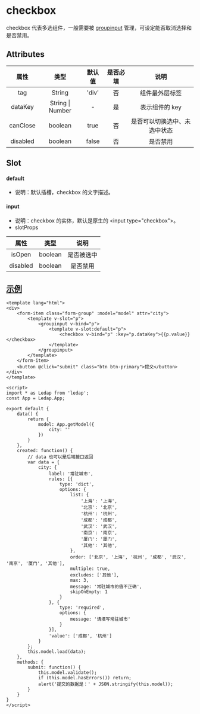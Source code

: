 # checkbox
checkbox 代表多选组件，一般需要被 [groupinput](/component/GroupInput/) 管理，可设定能否取消选择和是否禁用。

## Attributes
|属性|类型|默认值|是否必填|说明|
|:-:|:-:|:-:|:-:|:-:|
|tag|String|'div'|否|组件最外层标签|
|dataKey|String \| Number|-|是|表示组件的 key|
|canClose|boolean|true|否|是否可以切换选中、未选中状态|
|disabled|boolean|false|否|是否禁用|


## Slot
#### default
- 说明：默认插槽，checkbox 的文字描述。

#### input
- 说明：checkbox 的实体，默认是原生的 \<input type="checkbox"\>。
- slotProps

|属性|类型|说明|
|:-:|:-:|:-:|
|isOpen|boolean|是否被选中|
|disabled|boolean|是否禁用|

## [示例](https://widget.ethercap.com/ledap/default/checkbox)
```vue
<template lang="html">
<div>
    <form-item class="form-group" :model="model" attr="city">
        <template v-slot="p">
            <groupinput v-bind="p">
                <template v-slot:default="p">
                    <checkbox v-bind="p" :key="p.dataKey">{{p.value}}</checkbox>
                </template>
            </groupinput>
        </template>
    </form-item>
    <button @click="submit" class="btn btn-primary">提交</button>
</div>
</template>

<script>
import * as Ledap from 'ledap';
const App = Ledap.App;

export default {
    data() {
        return {
            model: App.getModel({
                city: ''
            })
        }
    },
    created: function() {
        // data 也可以是后端接口返回
        var data = {
            city: {
                label: '常驻城市',
                rules: [{
                    type: 'dict',
                    options: {
                        list: {
                            '上海': '上海',
                            '北京': '北京',
                            '杭州': '杭州',
                            '成都': '成都',
                            '武汉': '武汉',
                            '南京': '南京',
                            '厦门': '厦门',
                            '其他': '其他',
                        },
                        order: ['北京', '上海', '杭州', '成都', '武汉', '南京', '厦门', '其他'],
                        multiple: true,
                        excludes: ['其他'],
                        max: 3,
                        message: '常驻城市的值不正确',
                        skipOnEmpty: 1
                    }
                }, {
                    type: 'required',
                    options: {
                        message: '请填写常驻城市'
                    }
                }],
                'value': ['成都', '杭州']
            }
        };
        this.model.load(data);
    },
    methods: {
        submit: function() {
            this.model.validate();
            if (this.model.hasErrors()) return;
            alert('提交的数据是：' + JSON.stringify(this.model));
        }
    }
}
</script>
```
